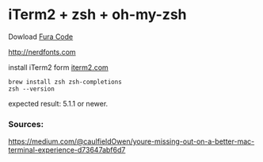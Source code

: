 # iTerm2 + zsh + oh-my-zsh

Dowload [Fura Code](https://github.com/ryanoasis/nerd-fonts/blob/master/patched-fonts/FiraCode/Retina/complete/Fura%20Code%20Retina%20Nerd%20Font%20Complete%20Mono.ttf)

http://nerdfonts.com


install iTerm2 form [iterm2.com](https://www.iterm2.com)

```
brew install zsh zsh-completions
zsh --version
```

expected result: 5.1.1 or newer.




### Sources:

https://medium.com/@caulfieldOwen/youre-missing-out-on-a-better-mac-terminal-experience-d73647abf6d7
